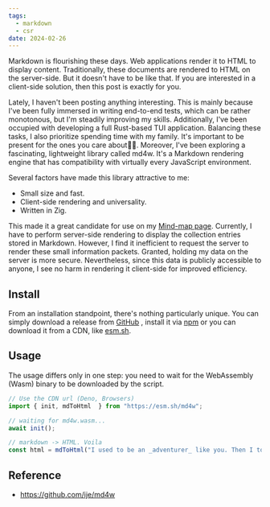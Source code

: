 ```yaml
---
tags:
  - markdown
  - csr
date: 2024-02-26
---
```

️️Markdown is flourishing these days. Web applications render it to HTML to display content. Traditionally, these documents are rendered to HTML on the server-side. But it doesn't have to be like that. If you are interested in a client-side solution, then this post is exactly for you.

Lately, I haven't been posting anything interesting. This is mainly because I've been fully immersed in writing end-to-end tests, which can be rather monotonous, but I'm steadily improving my skills. Additionally, I've been occupied with developing a full Rust-based TUI application. Balancing these tasks, I also prioritize spending time with my family. It's important to be present for the ones you care about👨‍🍼. Moreover, I've been exploring a fascinating, lightweight library called md4w. It's a Markdown rendering engine that has compatibility with virtually every JavaScript environment.

Several factors have made this library attractive to me:
- Small size and fast.
- Client-side rendering and universality.
- Written in Zig.

This made it a great candidate for use on my [Mind-map page](https://karolytorok.netlify.app/mind-map/). Currently, I have to perform server-side rendering to display the collection entries stored in Markdown. However, I find it inefficient to request the server to render these small information packets. Granted, holding my data on the server is more secure. Nevertheless, since this data is publicly accessible to anyone, I see no harm in rendering it client-side for improved efficiency.
## Install
From an installation standpoint, there's nothing particularly unique. You can simply download a release from [GitHub](https://github.com/ije/md4w) , install it via [npm](https://www.npmjs.com/package/md4w) or you can download it from a CDN, like [esm.sh](https://esm.sh/).
## Usage
The usage differs only in one step: you need to wait for the WebAssembly (Wasm) binary to be downloaded by the script.
```js
// Use the CDN url (Deno, Browsers)
import { init, mdToHtml  } from "https://esm.sh/md4w";

// waiting for md4w.wasm...
await init();

// markdown -> HTML. Voila
const html = mdToHtml("I used to be an _adventurer_ like you. Then I took an *arrow* in the knee...");
```
## Reference
- https://github.com/ije/md4w